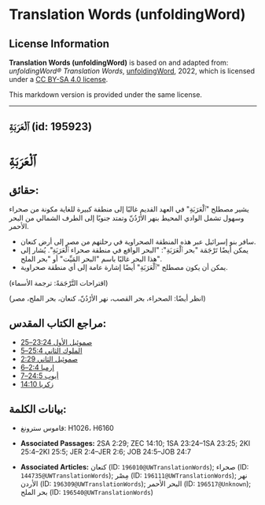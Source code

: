 # Translation Words (unfoldingWord)

## License Information

**Translation Words (unfoldingWord)** is based on and adapted from: _unfoldingWord® Translation Words_, [unfoldingWord](https://unfoldingword.org/utw), 2022, which is licensed under a [CC BY-SA 4.0 license](https://creativecommons.org/licenses/by-sa/4.0/legalcode.en).

This markdown version is provided under the same license.



--------------------------------

## ٱلْعَرَبَةِ (id: 195923)

ٱلْعَرَبَةِ
===========

حقائق:
------

يشير مصطلح "ٱلْعَرَبَةِ" في العهد القديم غالبًا إلى منطقة كبيرة للغاية مكونة من صحراء وسهول تشمل الوادي المحيط بنهر الأرْدُنّ وتمتد جنوبًا إلى الطرف الشمالي من البحر الأحمر.

* سافر بنو إسرائيل عبر هذه المنطقة الصحراوية في رحلتهم من مصر إلى أرض كنعان.
* يمكن أيضًا تَرْجَمَة "بحر ٱلْعَرَبَةِ": "البحر الواقع في منطقة صحراء ٱلْعَرَبَةِ". يُشار إلى هذا البحر غالبًا باسم "البحر المَيِّت" أو "بحر الملح".
* يمكن أن يكون مصطلح "ٱلْعَرَبَةِ" أيضًا إشارة عامة إلى أي منطقة صحراوية.

(اقتراحات التَّرْجَمَةً: ترجمة الأسماء)

(انظر أيضًا: الصحراء، بحر القصب، نهر الأرْدُنّ، كنعان، بحر الملح، مصر)

مراجع الكتاب المقدس:
--------------------

* [صموئيل الأول 23:24–25](https://ref.ly/1Sam23:24-1Sam23:25)
* [الملوك الثاني 25:4–5](https://ref.ly/2Kgs25:4-2Kgs25:5)
* [صموئيل الثاني 2:29](https://ref.ly/2Sam2:29)
* [إرميا 2:4–6](https://ref.ly/Jer2:4-Jer2:6)
* [أيوب 24:5–7](https://ref.ly/Job24:5-Job24:7)
* [زكريا 14:10](https://ref.ly/Zech14:10)

بيانات الكلمة:
--------------

* قاموس سترونغ: H1026، H6160

* **Associated Passages:** 2SA 2:29; ZEC 14:10; 1SA 23:24–1SA 23:25; 2KI 25:4–2KI 25:5; JER 2:4–JER 2:6; JOB 24:5–JOB 24:7
* **Associated Articles:** كنعان (ID: `196010@UWTranslationWords`); صحراء (ID: `144735@UWTranslationWords`); مِصْر (ID: `196111@UWTranslationWords`); نهر الأردن (ID: `196309@UWTranslationWords`); البحر الأحمر (ID: `196517@Unknown`); بحر الملح (ID: `196540@UWTranslationWords`)

